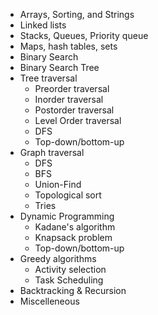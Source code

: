 - Arrays, Sorting, and Strings
- Linked lists
- Stacks, Queues, Priority queue
- Maps, hash tables, sets
- Binary Search
- Binary Search Tree
- Tree traversal
  - Preorder traversal
  - Inorder traversal
  - Postorder traversal
  - Level Order traversal
  - DFS
  - Top-down/bottom-up
- Graph traversal
  - DFS
  - BFS
  - Union-Find
  - Topological sort
  - Tries
- Dynamic Programming
  - Kadane's algorithm
  - Knapsack problem
  - Top-down/bottom-up
- Greedy algorithms
  - Activity selection
  - Task Scheduling
- Backtracking & Recursion
- Miscelleneous
